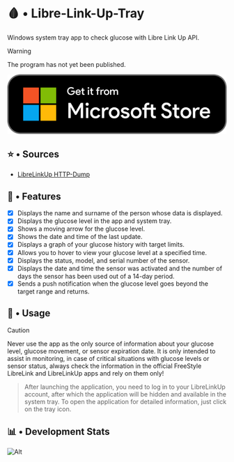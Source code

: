 # 🩸 • Libre-Link-Up-Tray

Windows system tray app to check glucose with Libre Link Up API.

> [!WARNING]
> The program has not yet been published.
>
> ![1754073191154](image/README/Microsoft-Store.svg)

## ⭐ • Sources

- [LibreLinkUp HTTP-Dump](https://gist.github.com/khskekec/6c13ba01b10d3018d816706a32ae8ab2)

## 🧬 • Features

* [X] Displays the name and surname of the person whose data is displayed.
* [X] Displays the glucose level in the app and system tray.
* [X] Shows a moving arrow for the glucose level.
* [X] Shows the date and time of the last update.
* [X] Displays a graph of your glucose history with target limits.
* [X] Allows you to hover to view your glucose level at a specified time.
* [X] Displays the status, model, and serial number of the sensor.
* [X] Displays the date and time the sensor was activated and the number of days the sensor has been used out of a 14-day period.
* [X] Sends a push notification when the glucose level goes beyond the target range and returns.

## 🧩 • Usage

> [!CAUTION]
> Never use the app as the only source of information about your glucose level, glucose movement, or sensor expiration date. It is only intended to assist in monitoring, in case of critical situations with glucose levels or sensor status, always check the information in the official FreeStyle LibreLink and LibreLinkUp apps and rely on them only!

> After launching the application, you need to log in to your LibreLinkUp account, after which the application will be hidden and available in the system tray. To open the application for detailed information, just click on the tray icon.

## 📊 • Development Stats

![Alt](https://repobeats.axiom.co/api/embed/32ad07bd1bf7e3a094e57900f8d8d65bc73559cb.svg "Repobeats analytics image")
